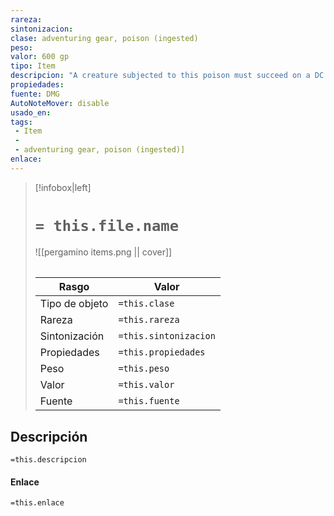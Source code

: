 ```yaml
---
rareza: 
sintonizacion: 
clase: adventuring gear, poison (ingested)
peso: 
valor: 600 gp
tipo: Item
descripcion: "A creature subjected to this poison must succeed on a DC 15 Constitution saving throw or become poisoned for 4d6 hours. The poisoned creature is incapacitated."
propiedades: 
fuente: DMG
AutoNoteMover: disable
usado_en:  
tags: 
 - Item
 - 
 - adventuring gear, poison (ingested)]
enlace: 
---
```


> [!infobox|left]
>  # `= this.file.name`
> ![[pergamino items.png || cover]]
> ######   
> |Rasgo | Valor |
> | --- | --- |
> | Tipo de objeto| `=this.clase`|
>  | Rareza| `=this.rareza`|
> | Sintonización | `=this.sintonizacion` |
> | Propiedades | `=this.propiedades` |
>  | Peso | `=this.peso` |
> | Valor | `=this.valor` |
> | Fuente | `=this.fuente` |


## Descripción
`=this.descripcion`

#### Enlace
`=this.enlace`